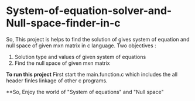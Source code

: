 # System-of-equation-solver-and-Null-space-finder-in-c
So, This project is helps to find the solution of gives system of equation and null space of given mxn matrix in c language.
Two objectives :
1) Solution type and values of given system of equations
2) Find the null space of given mxn matrix

**To run this project**
First start the main.function.c which includes the all header finles linkage of other c programs.

**So, Enjoy the world of "System of equations" and "Null space"
